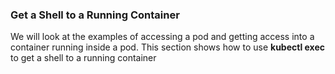 ### Get a Shell to a Running Container

We will look at the examples of accessing a pod and getting access into a container running inside a pod.
This section shows how to use **kubectl exec** to get a shell to a running container